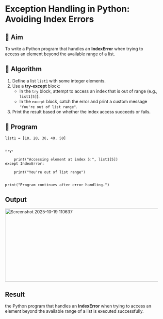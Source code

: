 # Exception Handling in Python: Avoiding Index Errors

## 🎯 Aim
To write a Python program that handles an **IndexError** when trying to access an element beyond the available range of a list.

## 🧠 Algorithm
1. Define a list `list1` with some integer elements.
2. Use a **try-except** block:
   - In the `try` block, attempt to access an index that is out of range (e.g., `list1[5]`).
   - In the `except` block, catch the error and print a custom message `"You're out of list range"`.
3. Print the result based on whether the index access succeeds or fails.

## 🧾 Program
```
list1 = [10, 20, 30, 40, 50]


try:
   
    print("Accessing element at index 5:", list1[5])
except IndexError:
   
    print("You're out of list range")


print("Program continues after error handling.")
```

## Output
<img width="1028" height="241" alt="Screenshot 2025-10-19 110637" src="https://github.com/user-attachments/assets/a355bb8c-e51d-46b8-8021-eb1245c78ee3" />

## Result
the Python program that handles an **IndexError** when trying to access an element beyond the available range of a list is executed successfully.
